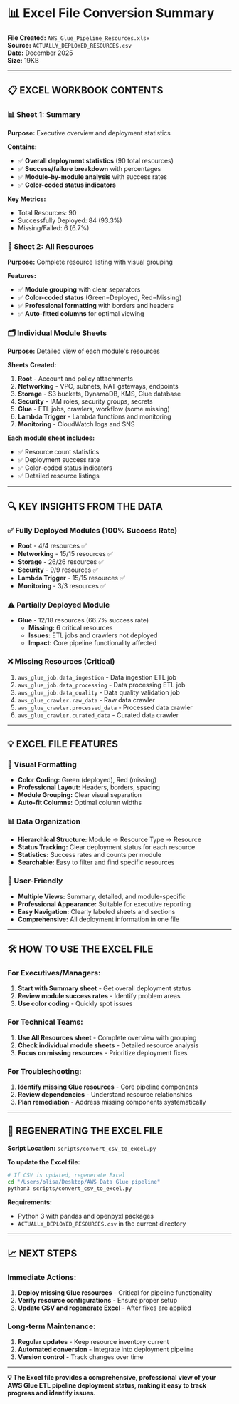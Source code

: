 # 📊 Excel File Conversion Summary

**File Created:** `AWS_Glue_Pipeline_Resources.xlsx`  
**Source:** `ACTUALLY_DEPLOYED_RESOURCES.csv`  
**Date:** December 2025  
**Size:** 19KB

---

## 📋 **EXCEL WORKBOOK CONTENTS**

### **📊 Sheet 1: Summary**
**Purpose:** Executive overview and deployment statistics

**Contains:**
- ✅ **Overall deployment statistics** (90 total resources)
- ✅ **Success/failure breakdown** with percentages
- ✅ **Module-by-module analysis** with success rates
- ✅ **Color-coded status indicators**

**Key Metrics:**
- Total Resources: 90
- Successfully Deployed: 84 (93.3%)
- Missing/Failed: 6 (6.7%)

### **📝 Sheet 2: All Resources**
**Purpose:** Complete resource listing with visual grouping

**Features:**
- ✅ **Module grouping** with clear separators
- ✅ **Color-coded status** (Green=Deployed, Red=Missing)
- ✅ **Professional formatting** with borders and headers
- ✅ **Auto-fitted columns** for optimal viewing

### **🗂️ Individual Module Sheets**
**Purpose:** Detailed view of each module's resources

**Sheets Created:**
1. **Root** - Account and policy attachments
2. **Networking** - VPC, subnets, NAT gateways, endpoints
3. **Storage** - S3 buckets, DynamoDB, KMS, Glue database
4. **Security** - IAM roles, security groups, secrets
5. **Glue** - ETL jobs, crawlers, workflow (some missing)
6. **Lambda Trigger** - Lambda functions and monitoring
7. **Monitoring** - CloudWatch logs and SNS

**Each module sheet includes:**
- ✅ Resource count statistics
- ✅ Deployment success rate
- ✅ Color-coded status indicators
- ✅ Detailed resource listings

---

## 🔍 **KEY INSIGHTS FROM THE DATA**

### **✅ Fully Deployed Modules (100% Success Rate)**
- **Root** - 4/4 resources ✅
- **Networking** - 15/15 resources ✅
- **Storage** - 26/26 resources ✅
- **Security** - 9/9 resources ✅
- **Lambda Trigger** - 15/15 resources ✅
- **Monitoring** - 3/3 resources ✅

### **⚠️ Partially Deployed Module**
- **Glue** - 12/18 resources (66.7% success rate)
  - **Missing:** 6 critical resources
  - **Issues:** ETL jobs and crawlers not deployed
  - **Impact:** Core pipeline functionality affected

### **❌ Missing Resources (Critical)**
1. `aws_glue_job.data_ingestion` - Data ingestion ETL job
2. `aws_glue_job.data_processing` - Data processing ETL job  
3. `aws_glue_job.data_quality` - Data quality validation job
4. `aws_glue_crawler.raw_data` - Raw data crawler
5. `aws_glue_crawler.processed_data` - Processed data crawler
6. `aws_glue_crawler.curated_data` - Curated data crawler

---

## 💡 **EXCEL FILE FEATURES**

### **🎨 Visual Formatting**
- **Color Coding:** Green (deployed), Red (missing)
- **Professional Layout:** Headers, borders, spacing
- **Module Grouping:** Clear visual separation
- **Auto-fit Columns:** Optimal column widths

### **📊 Data Organization**
- **Hierarchical Structure:** Module → Resource Type → Resource
- **Status Tracking:** Clear deployment status for each resource
- **Statistics:** Success rates and counts per module
- **Searchable:** Easy to filter and find specific resources

### **📱 User-Friendly**
- **Multiple Views:** Summary, detailed, and module-specific
- **Professional Appearance:** Suitable for executive reporting
- **Easy Navigation:** Clearly labeled sheets and sections
- **Comprehensive:** All deployment information in one file

---

## 🛠️ **HOW TO USE THE EXCEL FILE**

### **For Executives/Managers:**
1. **Start with Summary sheet** - Get overall deployment status
2. **Review module success rates** - Identify problem areas
3. **Use color coding** - Quickly spot issues

### **For Technical Teams:**
1. **Use All Resources sheet** - Complete overview with grouping
2. **Check individual module sheets** - Detailed resource analysis
3. **Focus on missing resources** - Prioritize deployment fixes

### **For Troubleshooting:**
1. **Identify missing Glue resources** - Core pipeline components
2. **Review dependencies** - Understand resource relationships
3. **Plan remediation** - Address missing components systematically

---

## 🔄 **REGENERATING THE EXCEL FILE**

**Script Location:** `scripts/convert_csv_to_excel.py`

**To update the Excel file:**
```bash
# If CSV is updated, regenerate Excel
cd "/Users/olisa/Desktop/AWS Data Glue pipeline"
python3 scripts/convert_csv_to_excel.py
```

**Requirements:**
- Python 3 with pandas and openpyxl packages
- `ACTUALLY_DEPLOYED_RESOURCES.csv` in the current directory

---

## 📈 **NEXT STEPS**

### **Immediate Actions:**
1. **Deploy missing Glue resources** - Critical for pipeline functionality
2. **Verify resource configurations** - Ensure proper setup
3. **Update CSV and regenerate Excel** - After fixes are applied

### **Long-term Maintenance:**
1. **Regular updates** - Keep resource inventory current
2. **Automated conversion** - Integrate into deployment pipeline
3. **Version control** - Track changes over time

---

**💡 The Excel file provides a comprehensive, professional view of your AWS Glue ETL pipeline deployment status, making it easy to track progress and identify issues.** 